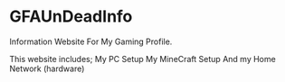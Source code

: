 # GFAUnDeadInfo
Information Website For My Gaming Profile.

This website includes;
My PC Setup
My MineCraft Setup
And my Home Network (hardware)
